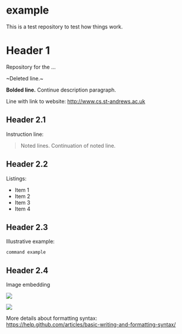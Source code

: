 # example
This is a test repository to test how things work.


# Header 1
Repository for the ...

~Deleted line.~

**Bolded line.** 
Continue description paragraph. 

Line with link to website: 
http://www.cs.st-andrews.ac.uk

## Header 2.1
Instruction line: 
> Noted lines. 
> Continuation of noted line.

## Header 2.2
Listings:
* Item 1
* Item 2
* Item 3
* Item 4

## Header 2.3
Illustrative example: 

`command example`

## Header 2.4
Image embedding

![](https://gyazo.com/eb5c5741b6a9a16c692170a41a49c858.png)

![](https://upload.wikimedia.org/wikipedia/commons/2/29/GitHub_logo_2013.svg)


More details about formatting syntax:
https://help.github.com/articles/basic-writing-and-formatting-syntax/
